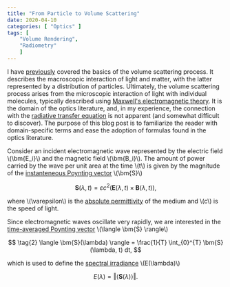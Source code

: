 ```yaml
---
title: "From Particle to Volume Scattering"
date: 2020-04-10
categories: [ "Optics" ]
tags: [
    "Volume Rendering",
    "Radiometry"
    ]
---
```


I have [previously](https://zero-radiance.github.io/post/analytic-media/) covered the basics of the volume scattering process. It describes the macroscopic interaction of light and matter, with the latter represented by a distribution of particles. Ultimately, the volume scattering process arises from the microscopic interaction of light with individual molecules, typically described using [Maxwell's electromagnetic theory](https://www.osapublishing.org/josaa/abstract.cfm?URI=josaa-35-1-163). It is the domain of the optics literature, and, in my experience, the connection with the [radiative transfer equation](https://en.wikipedia.org/wiki/Radiative_transfer#The_equation_of_radiative_transfer) is not apparent (and somewhat difficult to discover). The purpose of this blog post is to familiarize the reader with domain-specific terms and ease the adoption of formulas found in the optics literature.

<!--more-->

Consider an incident electromagnetic wave represented by the electric field \\(\bm{E_i}\\) and the magnetic field \\(\bm{B_i}\\).
The amount of power carried by the wave per unit area at the time \\(t\\) is given by the magnitude of the [instanteneous Poynting vector](https://en.wikipedia.org/wiki/Poynting_vector#Formulation_in_terms_of_microscopic_fields) \\(\bm{S}\\)

$$ \tag{1} \bm{S}(\lambda, t) = \varepsilon c^2 \Big( \bm{E}(\lambda, t) \times \bm{B}(\lambda, t) \Big), $$

where \\(\varepsilon\\) is the [absolute permittivity](https://en.wikipedia.org/wiki/Permittivity) of the medium and \\(c\\) is the speed of light.

Since electromagnetic waves oscillate very rapidly, we are interested in the [time-averaged Poynting vector](https://en.wikipedia.org/wiki/Poynting_vector#Time-averaged_Poynting_vector) \\(\langle \bm{S} \rangle\\)

$$ \tag{2} \langle \bm{S}(\lambda) \rangle = \frac{1}{T} \int_{0}^{T} \bm{S}(\lambda, t) dt, $$

which is used to define the [spectral irradiance](https://en.wikipedia.org/wiki/Irradiance#Spectral_irradiance) \\(E(\lambda)\\)

$$ \tag{3} E(\lambda) = \Vert \langle \bm{S}(\lambda) \rangle \Vert. $$